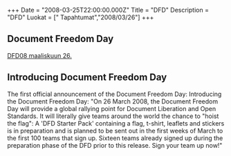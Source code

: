 +++
Date = "2008-03-25T22:00:00.000Z"
Title = "DFD"
Description = "DFD"
Luokat = [" Tapahtumat","2008/03/26"]
+++

Document Freedom Day
--------------------

[DFD08 maaliskuun 26.](http://documentfreedom.org/)

Introducing Document Freedom Day
--------------------------------

The first official announcement of the Document Freedom Day: Introducing
the Document Freedom Day: "On 26 March 2008, the Document Freedom Day
will provide a global rallying point for Document Liberation and Open
Standards. It will literally give teams around the world the chance to
"hoist the flag": A 'DFD Starter Pack' containing a flag, t-shirt,
leaflets and stickers is in preparation and is planned to be sent out in
the first weeks of March to the first 100 teams that sign up. Sixteen
teams already signed up during the preparation phase of the DFD prior to
this release. Sign your team up now!"


